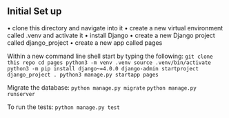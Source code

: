 ## Initial Set up

• clone this directory and navigate into it 
• create a new virtual environment called .venv and activate it
• install Django
• create a new Django project called django_project
• create a new app called pages

Within a new command line shell start by typing the following:
`git clone this repo
cd pages
python3 -m venv .venv
source .venv/bin/activate
python3 -m pip install django~=4.0.0
django-admin startproject django_project .
python3 manage.py startapp pages`

Migrate the database:
`python manage.py migrate`
`python manage.py runserver`

To run the tests:
`python manage.py test`
